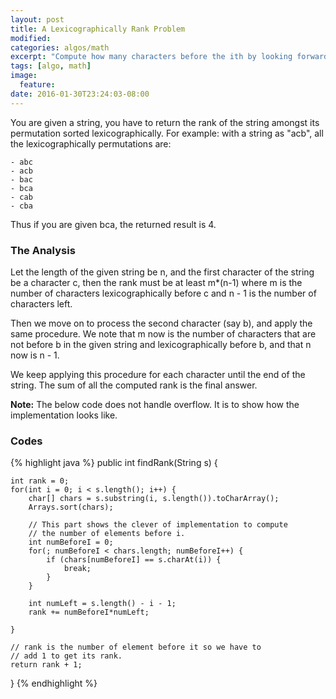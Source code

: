 ```yaml
---
layout: post
title: A Lexicographically Rank Problem
modified:
categories: algos/math
excerpt: "Compute how many characters before the ith by looking forward."
tags: [algo, math]
image:
  feature:
date: 2016-01-30T23:24:03-08:00
---
```


You are given a string, you have to return the rank of the string amongst its permutation sorted lexicographically.
For example: with a string as "acb", all the lexicographically permutations are:

	- abc
	- acb
	- bac
	- bca
	- cab
	- cba

Thus if you are given bca, the returned result is 4.

### The Analysis

Let the length of the given string be n, and the first character of the string be a character c, then the rank must be at least m*(n-1) where m is the number of characters lexicographically before c and n - 1 is the number of characters left. 

Then we move on to process the second character (say b), and apply the same procedure. We note that m now is the number of characters that are not before b in the given string and lexicographically before b, and that n now is n - 1.

We keep applying this procedure for each character until the end of the string.
The sum of all the computed rank is the final answer. 

**Note:** The below code does not handle overflow. It is to show how the implementation looks like.

### Codes
{% highlight java %}
public int findRank(String s) {
	
	int rank = 0;
	for(int i = 0; i < s.length(); i++) {
		char[] chars = s.substring(i, s.length()).toCharArray();
		Arrays.sort(chars);
		
		// This part shows the clever of implementation to compute
		// the number of elements before i.
		int numBeforeI = 0;
		for(; numBeforeI < chars.length; numBeforeI++) {
			if (chars[numBeforeI] == s.charAt(i)) {
				break;
			}
		}
		
		int numLeft = s.length() - i - 1;
		rank += numBeforeI*numLeft; 
		
	}
	
	// rank is the number of element before it so we have to
	// add 1 to get its rank.
	return rank + 1;
}
{% endhighlight %}